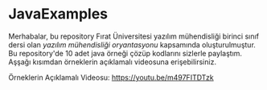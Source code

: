 # JavaExamples
Merhabalar, bu repository Fırat Üniversitesi yazılım mühendisliği birinci sınıf dersi olan *yazılım mühendisliği oryantasyonu* kapsamında oluşturulmuştur.
Bu repository'de 10 adet java örneği çözüp kodlarını sizlerle paylaştım. Aşşağı kısımdan örneklerin açıklamalı videosuna erişebilirsiniz.

Örneklerin Açıklamalı Videosu: https://youtu.be/m497FITDTzk
